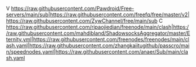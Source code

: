 V
https://raw.githubusercontent.com/Pawdroid/Free-servers/main/sub|https://raw.githubusercontent.com/freefq/free/master/v2|https://raw.githubusercontent.com/ZywChannel/free/main/sub
C
https://raw.githubusercontent.com/ripaojiedian/freenode/main/clash|https://raw.githubusercontent.com/mahdibland/ShadowsocksAggregator/master/Eternity.yml|https://raw.githubusercontent.com/freenodes/freenodes/main/clash.yaml|https://raw.githubusercontent.com/zhangkaiitugithub/passcro/main/speednodes.yaml|https://raw.githubusercontent.com/anaer/Sub/main/clash.yaml